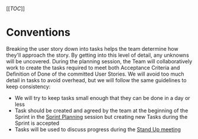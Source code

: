 [[_TOC_]]

# Conventions

Breaking the user story down into tasks helps the team determine how they'll approach the story. By getting into this level of detail, any unknowns will be uncovered. During the planning session, the Team will collaboratively work to create the tasks required to meet both Acceptance Criteria and Definition of Done of the committed User Stories. We will avoid too much detail in tasks to avoid overhead, but we will follow the same guidelines to keep consistency:
- We will try to keep tasks small enough that they can be done in a day or less
- Task should be created and agreed by the team at the beginning of the Sprint in the [Sprint Planning](/Agile-Way-of-Working/Events/Sprint-Planning.md) session but creating new Tasks during the Sprint is accepted
- Tasks will be used to discuss progress during the [Stand Up meeting](/Agile-Way-of-Working/Events/Stand%2Dup-Meeting.md)